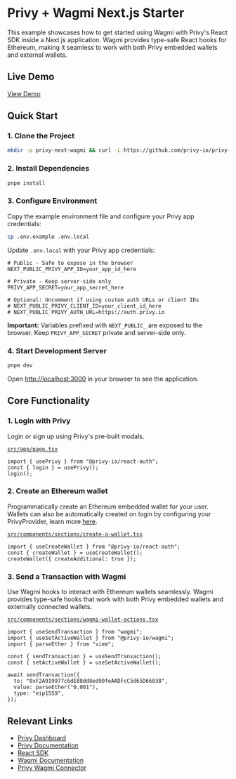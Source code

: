 # Privy + Wagmi Next.js Starter

This example showcases how to get started using Wagmi with Privy's React SDK inside a Next.js application. Wagmi provides type-safe React hooks for Ethereum, making it seamless to work with both Privy embedded wallets and external wallets.

## Live Demo

[View Demo]({{DEPLOY_URL}})

## Quick Start

### 1. Clone the Project

```bash
mkdir -p privy-next-wagmi && curl -L https://github.com/privy-io/privy-examples/archive/main.tar.gz | tar -xz --strip=3 -C privy-next-wagmi examples-main/examples/privy-next-wagmi && cd privy-next-wagmi
```

### 2. Install Dependencies

```bash
pnpm install
```

### 3. Configure Environment

Copy the example environment file and configure your Privy app credentials:

```bash
cp .env.example .env.local
```

Update `.env.local` with your Privy app credentials:

```env
# Public - Safe to expose in the browser
NEXT_PUBLIC_PRIVY_APP_ID=your_app_id_here

# Private - Keep server-side only
PRIVY_APP_SECRET=your_app_secret_here

# Optional: Uncomment if using custom auth URLs or client IDs
# NEXT_PUBLIC_PRIVY_CLIENT_ID=your_client_id_here
# NEXT_PUBLIC_PRIVY_AUTH_URL=https://auth.privy.io
```

**Important:** Variables prefixed with `NEXT_PUBLIC_` are exposed to the browser. Keep `PRIVY_APP_SECRET` private and server-side only.

### 4. Start Development Server

```bash
pnpm dev
```

Open [http://localhost:3000](http://localhost:3000) in your browser to see the application.

## Core Functionality

### 1. Login with Privy

Login or sign up using Privy's pre-built modals.

[`src/app/page.tsx`](./src/app/page.tsx)

```tsx
import { usePrivy } from "@privy-io/react-auth";
const { login } = usePrivy();
login();
```

### 2. Create an Ethereum wallet

Programmatically create an Ethereum embedded wallet for your user. Wallets can also be automatically created on login by configuring your PrivyProvider, learn more [here](https://docs.privy.io/basics/react/advanced/automatic-wallet-creation).

[`src/components/sections/create-a-wallet.tsx`](./src/components/sections/create-a-wallet.tsx)

```tsx
import { useCreateWallet } from "@privy-io/react-auth";
const { createWallet } = useCreateWallet();
createWallet({ createAdditional: true });
```

### 3. Send a Transaction with Wagmi

Use Wagmi hooks to interact with Ethereum wallets seamlessly. Wagmi provides type-safe hooks that work with both Privy embedded wallets and externally connected wallets.

[`src/components/sections/wagmi-wallet-actions.tsx`](./src/components/sections/wagmi-wallet-actions.tsx)

```tsx
import { useSendTransaction } from "wagmi";
import { useSetActiveWallet } from "@privy-io/wagmi";
import { parseEther } from "viem";

const { sendTransaction } = useSendTransaction();
const { setActiveWallet } = useSetActiveWallet();

await sendTransaction({
  to: "0xF2A919977c6dE88dd8ed90feAADFcC5d65D66038",
  value: parseEther("0.001"),
  type: "eip1559",
});
```

## Relevant Links

- [Privy Dashboard](https://dashboard.privy.io)
- [Privy Documentation](https://docs.privy.io)
- [React SDK](https://www.npmjs.com/package/@privy-io/react-auth)
- [Wagmi Documentation](https://wagmi.sh)
- [Privy Wagmi Connector](https://www.npmjs.com/package/@privy-io/wagmi)
